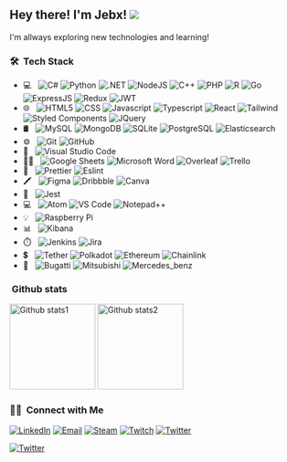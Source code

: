 <h2> Hey there! I'm Jebx!
<a href="https://jebx.dev"><img src="https://img.shields.io/badge/website-000000?style=flat-square&logo=About.me&logoColor=white"/></a>
</h2>

I'm allways exploring new technologies and learning!

<h3> 🛠 &nbsp;Tech Stack</h3>

- 💻 &nbsp;
  ![C#](https://img.shields.io/badge/C%23-239120?style=flat&logo=c-sharp&logoColor=white)
  ![Python](https://img.shields.io/badge/Python-3776AB?style=flat&logo=python&logoColor=white)
  ![.NET](https://img.shields.io/badge/.NET-5C2D91?style=flat&logo=.net&logoColor=white)
  ![NodeJS](https://img.shields.io/badge/Node.js-43853D?style=flat&logo=node.js&logoColor=white)
  ![C++](https://img.shields.io/badge/C%2B%2B-00599C?style=flat&logo=c%2B%2B&logoColor=white)
  ![PHP](https://img.shields.io/badge/PHP-777BB4?style=flat&logo=php&logoColor=white)
  ![R](https://img.shields.io/badge/R-276DC3?style=flat&logo=r&logoColor=white)
  ![Go](https://img.shields.io/badge/Go-00ADD8?style=flat&logo=go&logoColor=white)
  ![ExpressJS](https://img.shields.io/badge/Express.js-404D59?style=flat)
  ![Redux](https://img.shields.io/badge/Redux-593D88?style=flat&logo=redux&logoColor=white)
  ![JWT](https://img.shields.io/badge/json%20web%20tokens-323330?style=flat&logo=json-web-tokens&logoColor=pink)
- 🌐 &nbsp;
  ![HTML5](https://img.shields.io/badge/HTML5-E34F26?style=flat&logo=html5&logoColor=white)
  ![CSS](https://img.shields.io/badge/CSS-239120?&style=flat&logo=css3&logoColor=white)
  ![Javascript](https://img.shields.io/badge/JavaScript-F7DF1E?style=flat&logo=javascript&logoColor=black)
  ![Typescript](https://img.shields.io/badge/TypeScript-007ACC?style=flat&logo=typescript&logoColor=white)
  ![React](https://img.shields.io/badge/React-20232A?style=flat&logo=react&logoColor=61DAFB)
  ![Tailwind](https://img.shields.io/badge/Tailwind_CSS-38B2AC?style=flat&logo=tailwind-css&logoColor=white)
  ![Styled Components](https://img.shields.io/badge/styled--components-DB7093?style=flat&logo=styled-components&logoColor=white)
  ![JQuery](https://img.shields.io/badge/jQuery-0769AD?style=flat&logo=jquery&logoColor=white)
- 🛢 &nbsp;
  ![MySQL](https://img.shields.io/badge/MySQL-005C84?style=flat&logo=mysql&logoColor=white)
  ![MongoDB](https://img.shields.io/badge/MongoDB-4EA94B?style=flat&logo=mongodb&logoColor=white)
  ![SQLite](https://img.shields.io/badge/SQLite-07405E?style=flat&logo=sqlite&logoColor=white)
  ![PostgreSQL](https://img.shields.io/badge/PostgreSQL-316192?style=flat&logo=postgresql&logoColor=white)
  ![Elasticsearch](https://img.shields.io/badge/Elastic_Search-005571?style=flat&logo=elasticsearch&logoColor=white)
- ⚙️ &nbsp;
  ![Git](https://img.shields.io/badge/GIT-E44C30?style=flat&logo=git&logoColor=white)
  ![GitHub](https://img.shields.io/badge/-GitHub-333333?style=flat&logo=github)
- 🔧 &nbsp;
  ![Visual Studio Code](https://img.shields.io/badge/Visual_Studio_Code-0078D4?style=flat&logo=visual%20studio%20code&logoColor=white)
- 👨‍💻 &nbsp;
  ![Google Sheets](https://img.shields.io/badge/Google%20Sheets-34A853?style=flat-square&logo=google-sheets&logoColor=white)
  ![Microsoft Word](https://img.shields.io/badge/Microsoft_Word-2B579A?style=flat-square&logo=microsoft-word&logoColor=white)
  ![Overleaf](https://img.shields.io/badge/Overleaf-47A141?style=flat-square&logo=Overleaf&logoColor=white)
  ![Trello](https://img.shields.io/badge/Trello-0052CC?style=flat-square&logo=trello&logoColor=white)
- 🧐 &nbsp;
  ![Prettier](https://img.shields.io/badge/prettier-1A2C34?style=flat-square&logo=prettier&logoColor=F7BA3E)
  ![Eslint](https://img.shields.io/badge/eslint-3A33D1?style=flat-square&logo=eslint&logoColor=white)
- 🖍 &nbsp;
  ![Figma](https://img.shields.io/badge/Figma-F24E1E?style=flat-square&logo=figma&logoColor=white)
  ![Dribbble](https://img.shields.io/badge/Dribbble-EA4C89?style=flat-square&logo=dribbble&logoColor=white)
  ![Canva](https://img.shields.io/badge/Canva-%2300C4CC.svg?&style=flat-square&logo=Canva&logoColor=white)
- 🔔 &nbsp;
  ![Jest](https://img.shields.io/badge/Jest-323330?style=flat-square&logo=Jest&logoColor=white)
- 💻 &nbsp;
  ![Atom](https://img.shields.io/badge/Atom-66595C?style=flat-square&logo=Atom&logoColor=white)
  ![VS Code](https://img.shields.io/badge/Visual_Studio_Code-0078D4?style=flat-square&logo=visual%20studio%20code&logoColor=white)
  ![Notepad++](https://img.shields.io/badge/Notepad++-90E59A.svg?style=flat-square&logo=notepad%2B%2B&logoColor=black)
- 💡 &nbsp;
  ![Raspberry Pi](https://img.shields.io/badge/Raspberry%20Pi-A22846?style=flat-square&logo=Raspberry%20Pi&logoColor=white)
- 📊 &nbsp;
  ![Kibana](https://img.shields.io/badge/Kibana-005571?style=flat-square&logo=Kibana&logoColor=white)
- ⏱️ &nbsp;
  ![Jenkins](https://img.shields.io/badge/Jenkins-D24939?style=flat-square&logo=Jenkins&logoColor=white)
  ![Jira](https://img.shields.io/badge/Jira-0052CC?style=flat-square&logo=Jira&logoColor=white)
- 💲 &nbsp;
  ![Tether](https://img.shields.io/badge/tether-168363?style=flat-square&logo=tether&logoColor=white)
  ![Polkadot](https://img.shields.io/badge/polkadot-E6007A?style=flat-square&logo=polkadot&logoColor=000)
  ![Ethereum](https://img.shields.io/badge/Ethereum-3C3C3D?style=flat-square&logo=Ethereum&logoColor=white)
  ![Chainlink](https://img.shields.io/badge/chainlink-375BD2?style=flat-square&logo=chainlink&logoColor=white)
- 🚗 &nbsp;
  ![Bugatti](https://aleen42.github.io/badges/src/bugatti.svg)
  ![Mitsubishi](https://aleen42.github.io/badges/src/mitsubishi.svg)
  ![Mercedes_benz](https://aleen42.github.io/badges/src/mercedes_benz.svg)

<h3>  &nbsp;Github stats</h3>

  <img alt="Github stats1" height="150em" src="https://github-readme-stats.vercel.app/api?username=JBUinfo&theme=buefy&show_icons=true" />
  <img alt="Github stats2" height="150em" src="https://github-readme-stats.vercel.app/api/top-langs/?username=JBUinfo&theme=buefy&layout=compact" />

<h3> 🤝🏻 &nbsp;Connect with Me</h3>

<a href="https://www.linkedin.com/in/javier-borbolla-ure%C3%B1a/"><img alt="LinkedIn" src="https://img.shields.io/badge/LinkedIn-Javier%20Borbolla%20ure%C3%B1a-blue?style=flat&logo=linkedin"></a>
<a href="mailto:javierbuinfo@gmail.com"><img alt="Email" src="https://img.shields.io/badge/Email-javierbuinfo@gmail.com-blue?style=flat&logo=gmail"></a>
<a href="https://steamcommunity.com/id/Jebx_"><img alt="Steam" src="https://badges.aleen42.com/src/steam.svg"></a>
<a href="https://www.twitch.tv/jebx_/"><img alt="Twitch" src="https://img.shields.io/badge/Twitch-9146FF?style=flat&logo=twitch&logoColor=white"></a>
<a href="https://twitter.com/0xborbo"><img alt="Twitter" src="https://badges.aleen42.com/src/twitter.svg"></a>


<a href="https://www.buymeacoffee.com/jebx"><img alt="Twitter" src="https://img.shields.io/badge/Buy_Me_A_Coffee-FFDD00?style=for-the-badge&logo=buy-me-a-coffee&logoColor=black"></a>
